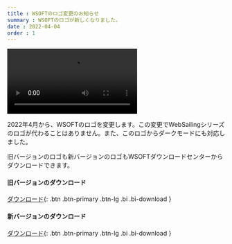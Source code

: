 ```yaml
---
title : WSOFTのロゴ変更のお知らせ
summary : WSOFTのロゴが新しくなりました。
date : 2022-04-04
order : 1
---
```


<video class="img-fluid" src="./media/switch-logo.mp4" controls alt="ロゴ変更"></video>

2022年4月から、WSOFTのロゴを変更します。この変更でWebSailingシリーズのロゴが代わることはありません。また、このロゴからダークモードにも対応しました。

旧バージョンのロゴも新バージョンのロゴもWSOFTダウンロードセンターからダウンロードできます。

#### 旧バージョンのダウンロード

[ ダウンロード](https://download.wsoft.ws/WS00174){: .btn .btn-primary .btn-lg .bi .bi-download }

#### 新バージョンのダウンロード

[ ダウンロード](https://download.wsoft.ws/WS00175){: .btn .btn-primary .btn-lg .bi .bi-download }
